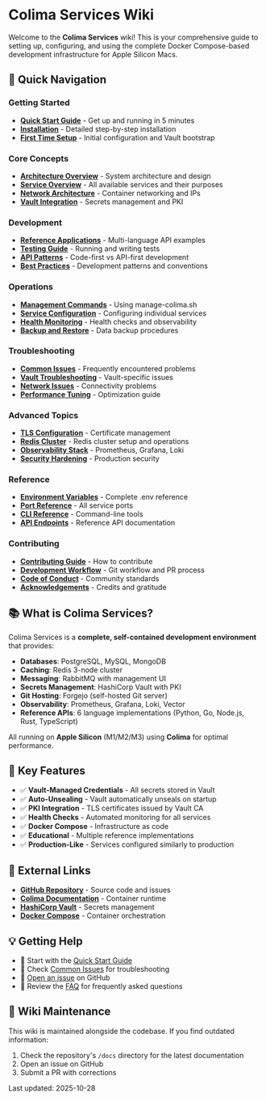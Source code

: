 # Colima Services Wiki

Welcome to the **Colima Services** wiki! This is your comprehensive guide to setting up, configuring, and using the complete Docker Compose-based development infrastructure for Apple Silicon Macs.

## 🚀 Quick Navigation

### Getting Started
- **[Quick Start Guide](Quick-Start-Guide)** - Get up and running in 5 minutes
- **[Installation](Installation)** - Detailed step-by-step installation
- **[First Time Setup](First-Time-Setup)** - Initial configuration and Vault bootstrap

### Core Concepts
- **[Architecture Overview](Architecture-Overview)** - System architecture and design
- **[Service Overview](Service-Overview)** - All available services and their purposes
- **[Network Architecture](Network-Architecture)** - Container networking and IPs
- **[Vault Integration](Vault-Integration)** - Secrets management and PKI

### Development
- **[Reference Applications](Reference-Applications)** - Multi-language API examples
- **[Testing Guide](Testing-Guide)** - Running and writing tests
- **[API Patterns](API-Patterns)** - Code-first vs API-first development
- **[Best Practices](Best-Practices)** - Development patterns and conventions

### Operations
- **[Management Commands](Management-Commands)** - Using manage-colima.sh
- **[Service Configuration](Service-Configuration)** - Configuring individual services
- **[Health Monitoring](Health-Monitoring)** - Health checks and observability
- **[Backup and Restore](Backup-and-Restore)** - Data backup procedures

### Troubleshooting
- **[Common Issues](Common-Issues)** - Frequently encountered problems
- **[Vault Troubleshooting](Vault-Troubleshooting)** - Vault-specific issues
- **[Network Issues](Network-Issues)** - Connectivity problems
- **[Performance Tuning](Performance-Tuning)** - Optimization guide

### Advanced Topics
- **[TLS Configuration](TLS-Configuration)** - Certificate management
- **[Redis Cluster](Redis-Cluster)** - Redis cluster setup and operations
- **[Observability Stack](Observability-Stack)** - Prometheus, Grafana, Loki
- **[Security Hardening](Security-Hardening)** - Production security

### Reference
- **[Environment Variables](Environment-Variables)** - Complete .env reference
- **[Port Reference](Port-Reference)** - All service ports
- **[CLI Reference](CLI-Reference)** - Command-line tools
- **[API Endpoints](API-Endpoints)** - Reference API documentation

### Contributing
- **[Contributing Guide](Contributing-Guide)** - How to contribute
- **[Development Workflow](Development-Workflow)** - Git workflow and PR process
- **[Code of Conduct](Code-of-Conduct)** - Community standards
- **[Acknowledgements](Acknowledgements)** - Credits and gratitude

## 📚 What is Colima Services?

Colima Services is a **complete, self-contained development environment** that provides:

- **Databases**: PostgreSQL, MySQL, MongoDB
- **Caching**: Redis 3-node cluster
- **Messaging**: RabbitMQ with management UI
- **Secrets Management**: HashiCorp Vault with PKI
- **Git Hosting**: Forgejo (self-hosted Git server)
- **Observability**: Prometheus, Grafana, Loki, Vector
- **Reference APIs**: 6 language implementations (Python, Go, Node.js, Rust, TypeScript)

All running on **Apple Silicon** (M1/M2/M3) using **Colima** for optimal performance.

## 🎯 Key Features

- ✅ **Vault-Managed Credentials** - All secrets stored in Vault
- ✅ **Auto-Unsealing** - Vault automatically unseals on startup
- ✅ **PKI Integration** - TLS certificates issued by Vault CA
- ✅ **Health Checks** - Automated monitoring for all services
- ✅ **Docker Compose** - Infrastructure as code
- ✅ **Educational** - Multiple reference implementations
- ✅ **Production-Like** - Services configured similarly to production

## 🔗 External Links

- **[GitHub Repository](https://github.com/NormB/colima-services)** - Source code and issues
- **[Colima Documentation](https://github.com/abiosoft/colima)** - Container runtime
- **[HashiCorp Vault](https://www.vaultproject.io/docs)** - Secrets management
- **[Docker Compose](https://docs.docker.com/compose/)** - Container orchestration

## 💡 Getting Help

- 📖 Start with the [Quick Start Guide](Quick-Start-Guide)
- 🐛 Check [Common Issues](Common-Issues) for troubleshooting
- 💬 [Open an issue](https://github.com/NormB/colima-services/issues) on GitHub
- 📧 Review the [FAQ](FAQ) for frequently asked questions

## 📝 Wiki Maintenance

This wiki is maintained alongside the codebase. If you find outdated information:
1. Check the repository's `/docs` directory for the latest documentation
2. Open an issue on GitHub
3. Submit a PR with corrections

Last updated: 2025-10-28
